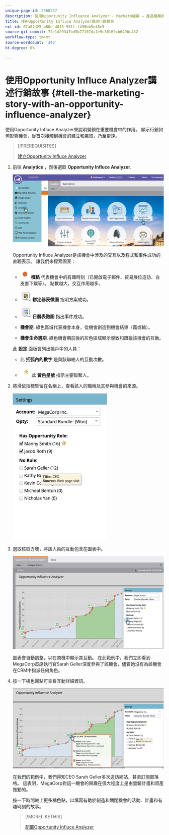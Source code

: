 ```yaml
---
unique-page-id: 2360237
description: 使用Opportunity Influence Analyzer - Marketo檔案 — 產品檔案說明行銷故事
title: 使用Opportunity Influce Analyzer講述行銷故事
exl-id: 07a8fd25-b80e-4015-931f-f490bb5e48e5
source-git-commit: 72e1d29347bd5b77107da1e9c30169cb6490c432
workflow-type: tm+mt
source-wordcount: '343'
ht-degree: 0%

---
```


# 使用Opportunity Influce Analyzer講述行銷故事 {#tell-the-marketing-story-with-an-opportunity-influence-analyzer}

使用Opportunity Influce Analyzer來說明營銷在重要機會中的作用。 顯示行銷如何影響機會，從首次接觸到機會的建立和贏取，乃至更遠。

>[!PREREQUISITES]
>
>[建立Opportunity Influce Analyzer](/help/marketo/product-docs/reporting/revenue-cycle-analytics/opportunity-influence-analyzer/create-an-opportunity-influence-analyzer.md)

1. 前往 **Analytics** ，然後選取 **Opportunity Influce Analyzer**.

   ![](assets/analytics-opportunityhand.png)

   Opportunity Influce Analyzer是該機會中涉及的交互以及程式和事件成功的直觀表示。 讓我們來探索圖表：

   * ![—](assets/image2014-10-3-13-3a43-3a21.png) **橙點** 代表機會中的有趣時刻（已開啟電子郵件、貿易展位造訪、白皮書下載等）。 點數越大，交互作用越多。

   * ![—](assets/image2014-10-3-13-3a44-3a9.png) **綁定器表徵圖** 指明方案成功。

   * ![—](assets/image2014-10-3-13-3a44-3a40.png) **日曆表徵圖** 指出事件成功。

   * **機會期**. 綠色區域代表機會本身，從機會創造到機會結束（贏或輸）。

   * **機會生命週期**. 綠色機會期前後的灰色區域顯示導致和跟蹤該機會的互動。

   此 **設定** 面板會列出帳戶中的人員：

   * 此 **括弧內的數字** 是與該聯絡人的互動次數。

   * ![—](assets/image2014-10-3-13-3a45-3a9.png)此 **黃色星號** 指示主要聯繫人。


1. 將滑鼠指標暫留在名稱上，查看該人的職稱及其參與機會的來源。

   ![](assets/image2015-6-23-14-3a43-3a1.png)

1. 選取核取方塊，將該人員的互動包含在圖表中。

   ![](assets/image2015-6-23-14-3a43-3a35.png)

   圖表會自動調整，以在商機中顯示其互動。 在此範例中，我們立即看到MegaCorp首席執行官Sarah Geller深度參與了該機會，儘管她沒有為該機會在CRM中指派任何角色。

1. 按一下橘色圓點可查看互動詳細資訊。

   ![](assets/image2015-6-23-14-3a44-3a15.png)

   在我們的範例中，我們得知CEO Sarah Geller多次造訪網站，甚至訂閱部落格。 這表明，MegaCorp對這一機會的興趣在很大程度上是由營銷計畫和資產推動的。

   按一下時間軸上更多橘色點，以填寫有助於創造和關閉機會的活動、計畫和有趣時刻的故事。

   >[!MORELIKETHIS]
   >
   >[配置Opportunity Influce Analyzer](/help/marketo/product-docs/reporting/revenue-cycle-analytics/opportunity-influence-analyzer/configure-an-opportunity-influence-analyzer.md)
